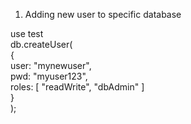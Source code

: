 1. Adding new user to specific database

  use test  
  db.createUser(  
     {  
       user: "mynewuser",  
       pwd: "myuser123",  
       roles: [ "readWrite", "dbAdmin" ]  
     }  
  );  

